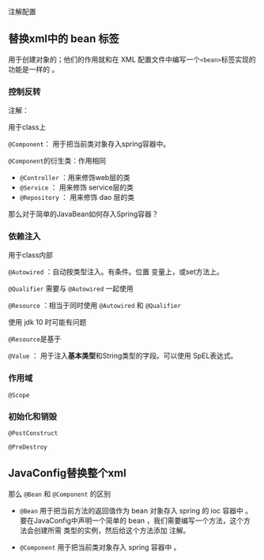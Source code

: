 注解配置



## 替换xml中的 bean 标签

用于创建对象的；他们的作用就和在 XML 配置文件中编写一个`<bean>`标签实现的功能是一样的 。



### 控制反转





注解：

用于class上

`@Component`： 用于把当前类对象存入spring容器中。



`@Component`的衍生类：作用相同

- `@Controller` ：用来修饰web层的类
- `@Service` ： 用来修饰 service层的类
- `@Repository` ： 用来修饰 dao 层的类



那么对于简单的JavaBean如何存入Spring容器？





### 依赖注入

用于class内部



`@Autowired` ：自动按类型注入。有条件。位置 变量上，或set方法上。



`@Qualifier` 需要与 `@Autowired`  一起使用



`@Resource` ：相当于同时使用  `@Autowired` 和 `@Qualifier`  

使用 jdk 10 时可能有问题

`@Resource`是基于



`@Value` ： 用于注入**基本类型**和String类型的字段。可以使用 SpEL表达式。







### 作用域



`@Scope` 





### 初始化和销毁



`@PostConstruct`



`@PreDestroy`





## JavaConfig替换整个xml



那么 `@Bean` 和 `@Component` 的区别

- `@Bean` 用于把当前方法的返回值作为 bean 对象存入 spring 的 ioc 容器中 。要在JavaConfig中声明一个简单的 bean ，我们需要编写一个方法，这个方法会创建所需 类型的实例，然后给这个方法添加 注解。  

- `@Component` 用于把当前类对象存入 spring 容器中 。


